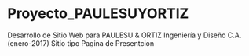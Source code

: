 # Proyecto_PAULESUYORTIZ
Desarrollo de Sitio Web para PAULESU & ORTIZ Ingeniería y Diseño C.A. (enero-2017) Sitio tipo Pagina de Presentcion
